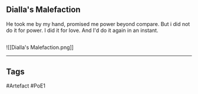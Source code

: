 ## Dialla's Malefaction
He took me by my hand, promised me power beyond compare.
But i did not do it for power.
I did it for love.
And I'd do it again in an instant.
##
![[Dialla's Malefaction.png]]

---
## Tags
#Artefact
#PoE1